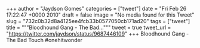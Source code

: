 
+++
author = "Jaydson Gomes"
categories = ["tweet"]
date = "Fri Feb 26 17:22:47 +0000 2010"
draft = false
image = "No media found for this Tweet"
slug = "732c0b32d8a4125ee4fcb33b0577050cb171ad20"
tags = ["tweet"]
title = """Bloodhound Gang - The Bad..."""
tweet = true
tweet_url = "https://twitter.com/jaydson/status/9687446109"
+++
Bloodhound Gang - The Bad Touch #onehitwonder
